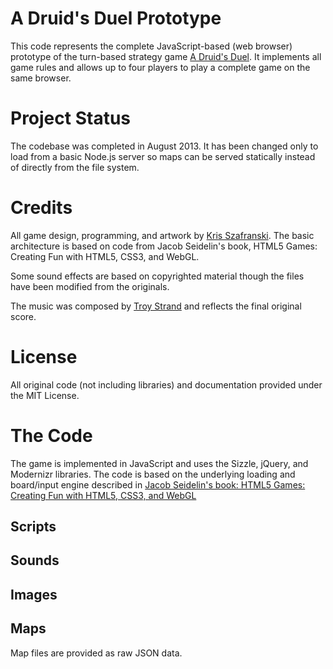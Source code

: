 # A Druid's Duel Prototype

This code represents the complete JavaScript-based (web browser) prototype of the turn-based strategy game [A Druid's Duel](http://druidsduel.com). It implements all game rules and allows up to four players to play a complete game on the same browser.

# Project Status

The codebase was completed in August 2013. It has been changed only to load from a basic Node.js server so maps can be served statically instead of directly from the file system.

# Credits

All game design, programming, and artwork by [Kris Szafranski](https://github.com/kdszafranski). The basic architecture is based on code from Jacob Seidelin's book, HTML5 Games: Creating Fun with HTML5, CSS3, and WebGL.

Some sound effects are based on copyrighted material though the files have been modified from the originals.

The music was composed by [Troy Strand](http://www.yellowchordaudio.com/) and reflects the final original score.

# License

All original code (not including libraries) and documentation provided under the MIT License.

# The Code

The game is implemented in JavaScript and uses the Sizzle, jQuery, and Modernizr libraries. The code is based on the underlying loading and board/input engine described in [Jacob Seidelin's book: HTML5 Games: Creating Fun with HTML5, CSS3, and WebGL](http://www.wiley.com/WileyCDA/WileyTitle/productCd-1119975085.html)


## Scripts

## Sounds

## Images

## Maps

Map files are provided as raw JSON data.
